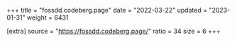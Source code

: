 +++
title = "fossdd.codeberg.page"
date = "2022-03-22"
updated = "2023-01-31"
weight = 6431

[extra]
source = "https://fossdd.codeberg.page/"
ratio = 34
size = 6
+++
